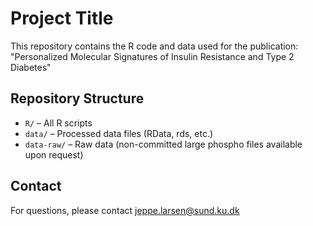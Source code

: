 # Project Title

This repository contains the R code and data used for the publication:
"Personalized Molecular Signatures of Insulin Resistance and Type 2 Diabetes"

## Repository Structure

- `R/` – All R scripts
- `data/` – Processed data files (RData, rds, etc.)
- `data-raw/` – Raw data (non-committed large phospho files available upon request)

## Contact
For questions, please contact jeppe.larsen@sund.ku.dk

